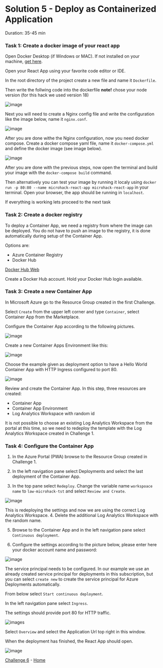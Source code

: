# Solution 5 - Deploy as Containerized Application

Duration: 35-45 min

### Task 1: Create a docker image of your react app

Open Docker Desktop (if Windows or MAC). If not installed on your machine, [get here](https://www.docker.com/products/docker-desktop/).

Open your React App using your favorite code editor or IDE.

In the root directory of the project create a new file and name it `Dockerfile`.

Then write the follwing code into the dockerfile
**note!** chose your node version (for this hack we used version 18)

![image](../.images/19-m-dockerfile.png)

Next you will need to create a Nginx config file and write the configuration like the image below, name it `nginx.conf`.

![image](../.images/20-m-nginx.png)

After you are done withe the Nginx configuration, now you need docker compose. Create a docker compose yaml file, name it `docker-compose.yml` and
define the docker image (see image below).

![image](../.images/18-m-dockercompose.png)

After you are done with the previous steps, now open the terminal and build your image with the `docker-compose build` command.

Then alternatively you can test your image by running it localy using `docker run -p 80:80 --name microhack-react-app microhack-react-app` in your terminal.
Open your browser, the app should be running in `localhost`.

If everything is working lets proceed to the next task

### Task 2: Create a docker registry

To deploy a Container App, we need a registry from where the image can be deployed. You do not have to push an image to the registry, it is done automatically during setup of the Container App.

Options are:

- Azure Container Registry
- Docker Hub

[Docker Hub Web](https://hub.docker.com/)

Create a Docker Hub account.
Hold your Docker Hub login available.

### Task 3: Create a new Container App

In Microsoft Azure go to the Resource Group created in the first Challenge.

Select `Create` from the upper left corner and type `Container`, select Container App from the Marketplace.

Configure the Container App according to the following pictures.

![image](../.images/51-create-conapp.PNG)

Create a new Container Apps Environment like this:

![image](../.images/52-create-conapp.PNG)

Choose the example given as deployment option to have a Hello World Container App with HTTP Ingress configured to port 80.

![image](../.images/53-create-conapp.PNG)

Review and create the Container App. In this step, three resources are created:

- Container App
- Container App Environment
- Log Analytics Workspace with random id

It is not possible to choose an existing Log Analytics Workspace from the portal at this time, so we need to redeploy the template with the Log Analytics Workspace created in Challenge 1.

### Task 4: Configure the Container App

1. In the Azure Portal (PWA) browse to the Resource Group created in Challenge 1.
   
2. In the left navigation pane select Deployments and select the last deployment of the Container App.
   
3. In the top pane select `Redeploy`.
  Change the variable name `workspoace name` to `law-microhack-tst` and select `Review and Create`.

  ![image](../.images/54-configure-conapp.PNG)

  This is redeploying the settings and now we are using the correct Log Analytics Workspace.
4. Delete the additional Log Analytics Workspace with the random name.
   
5. Browse to the Container App and in the left navigation pane select `Continuous deployment`.

6. Configure the settings according to the picture below, please enter here your docker account name and password:

![image](../.images/55-configure-conapp.PNG)

The service principal needs to be configured. In our example we use an already created service principal for deployments in this subscription, but you can select `create new` to create the service principal for Azure Deployments automatically.

From below select `Start continuous deployment`.

In the left navigation pane select `Ingress`.

The settings should provide port 80 for HTTP traffic.

![images](../.images/56-configure-conapp.PNG)

Select `Overview` and select the Application Url top right in this window.

When the deployment has finished, the React App should open.

![image](../.images/57-configure-conapp.PNG)

[Challenge 6](../Challenges/06-Setup-basic-monitoring-with-azure-monitor.md) - [Home](./../README.md)
